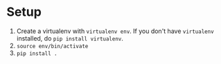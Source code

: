 # Setup

1. Create a virtualenv with `virtualenv env`. If you don't have `virtualenv` installed, do `pip install virtualenv`.
2. `source env/bin/activate`
3. `pip install .`
